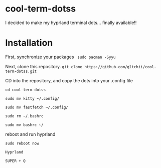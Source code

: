 # cool-term-dotss
I decided to make my hyprland terminal dots... finally available!! 
# Installation

First, synchronize your packages
``` sudo pacman -Syyu```

Next, clone this repository.
```git clone https://github.com/gltchii/cool-term-dotss.git```

CD into the repository, and copy the dots into your .config file

```cd cool-term-dotss```

```sudo mv kitty ~/.config/```

```sudo mv fastfetch ~/.config/```

```sudo rm ~/.bashrc```

```sudo mv bashrc ~/```

reboot and run hyprland

```sudo reboot now```

```Hyprland```

```SUPER + Q```

